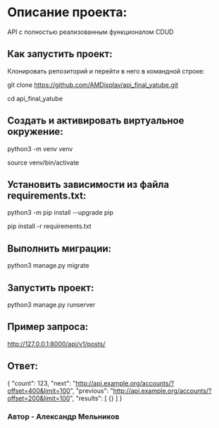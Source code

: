 # Описание проекта:

API с полностью реализованным функционалом CDUD

## Как запустить проект:

Клонировать репозиторий и перейти в него в командной строке:

git clone https://github.com/AMDisplay/api_final_yatube.git

cd api_final_yatube

## Cоздать и активировать виртуальное окружение:

python3 -m venv venv

source venv/bin/activate

## Установить зависимости из файла requirements.txt:

python3 -m pip install --upgrade pip

pip install -r requirements.txt
## Выполнить миграции:

python3 manage.py migrate

## Запустить проект:

python3 manage.py runserver


## Пример запроса:

http://127.0.0.1:8000/api/v1/posts/

## Ответ:

{
"count": 123,
"next": "http://api.example.org/accounts/?offset=400&limit=100",
"previous": "http://api.example.org/accounts/?offset=200&limit=100",
"results": [
{}
]
}

### Автор - Александр Мельников

